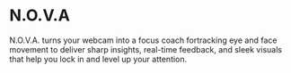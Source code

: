 # N.O.V.A
N.O.V.A. turns your webcam into a focus coach fortracking eye and face movement to deliver sharp insights, real-time feedback, and sleek visuals that help you lock in and level up your attention.
